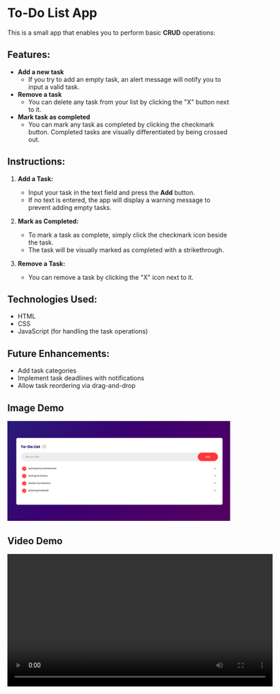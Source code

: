 # To-Do List App

This is a small app that enables you to perform basic __CRUD__ operations:

## Features:
- **Add a new task**  
  - If you try to add an empty task, an alert message will notify you to input a valid task.
- **Remove a task**  
  - You can delete any task from your list by clicking the "X" button next to it.
- **Mark task as completed**  
  - You can mark any task as completed by clicking the checkmark button. Completed tasks are visually differentiated by being crossed out.

## Instructions:

1. **Add a Task:**
   - Input your task in the text field and press the **Add** button. 
   - If no text is entered, the app will display a warning message to prevent adding empty tasks.

2. **Mark as Completed:**
   - To mark a task as complete, simply click the checkmark icon beside the task.
   - The task will be visually marked as completed with a strikethrough.

3. **Remove a Task:**
   - You can remove a task by clicking the "X" icon next to it.

## Technologies Used:
- HTML
- CSS
- JavaScript (for handling the task operations)

## Future Enhancements:
- Add task categories
- Implement task deadlines with notifications
- Allow task reordering via drag-and-drop

## Image Demo
![alt text](image.png)

## Video Demo
<video width="600" controls>
  <source src="demo.mp4" type="video/mp4">
  Your browser does not support the video tag.
</video>